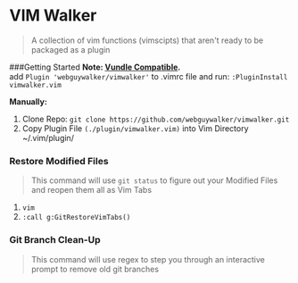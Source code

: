 # VIM Walker
>A collection of vim functions (vimscipts) that aren't ready to be packaged as a plugin<br />


###Getting Started
**Note: [Vundle Compatible](https://github.com/gmarik/Vundle.vim).**<br /> 
add `Plugin 'webguywalker/vimwalker'` to .vimrc file and run: `:PluginInstall vimwalker.vim`

**Manually:**<br />
1. Clone Repo: `git clone https://github.com/webguywalker/vimwalker.git`<br />
2. Copy Plugin File `(./plugin/vimwalker.vim)` into Vim Directory ~/.vim/plugin/


### Restore Modified Files
> This command will use `git status` to figure out your Modified Files and reopen them all as Vim Tabs 

1. `vim`
2. `:call g:GitRestoreVimTabs()`

### Git Branch Clean-Up
> This command will use regex to step you through an interactive prompt to remove old git branches
